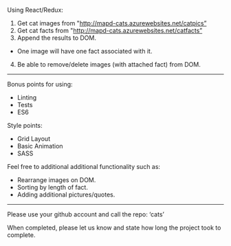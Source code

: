 Using React/Redux:

1. Get cat images from "http://mapd-cats.azurewebsites.net/catpics”
2. Get cat facts from "http://mapd-cats.azurewebsites.net/catfacts”
3. Append the results to DOM.
  - One image will have one fact associated with it.
4. Be able to remove/delete images (with attached fact) from DOM.

-------------------------------------------------------------------

Bonus points for using:
- Linting
- Tests
- ES6

Style points:
- Grid Layout
- Basic Animation
- SASS

Feel free to additional additional functionality such as:
- Rearrange images on DOM.
- Sorting by length of fact.
- Adding additional pictures/quotes.

-------------------------------------------------------------------

Please use your github account and call the repo: ‘cats’

When completed, please let us know and state how long the project took to complete.
